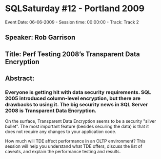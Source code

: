 # SQLSaturday #12 - Portland 2009
Event Date: 06-06-2009 - Session time: 00:00:00 - Track: Track 2
## Speaker: Rob Garrison
## Title: Perf Testing 2008’s Transparent Data Encryption
## Abstract:
### Everyone is getting hit with data security requirements. SQL 2005 introduced column-level encryption, but there are drawbacks to using it. The big security news in SQL Server 2008 is Transparent Data Encryption.

On the surface, Transparent Data Encryption seems to be a security "silver bullet". The most important feature (besides securing the data) is that it does not require any changes to your application code.

How much will TDE affect performance in an OLTP environment? This session will help you understand what TDE offers, discuss the list of caveats, and explain the performance testing and results.
